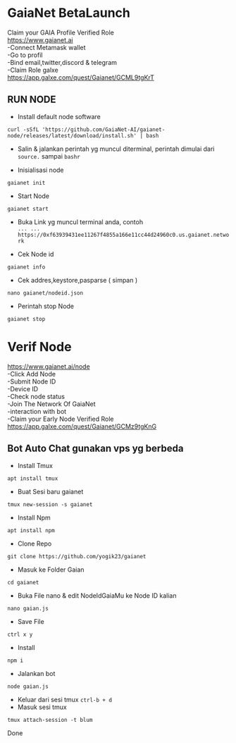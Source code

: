 # GaiaNet BetaLaunch
Claim your GAIA Profile Verified Role \
https://www.gaianet.ai \
-Connect Metamask wallet \
-Go to profil \
-Bind email,twitter,discord & telegram \
-Claim Role galxe \
https://app.galxe.com/quest/Gaianet/GCML9tgKrT



## RUN NODE



* Install default node software
```
curl -sSfL 'https://github.com/GaiaNet-AI/gaianet-node/releases/latest/download/install.sh' | bash
```
* Salin & jalankan perintah yg muncul diterminal, perintah dimulai dari ```source.``` sampai ```bashr```

* Inisialisasi node
```
gaianet init
```
* Start Node
```
gaianet start
```
* Buka Link yg muncul terminal anda, contoh \
```... ... https://0xf63939431ee11267f4855a166e11cc44d24960c0.us.gaianet.network``` 

* Cek Node id
```
gaianet info
```
* Cek addres,keystore,pasparse ( simpan )
```
nano gaianet/nodeid.json
```
* Perintah stop Node
```
gaianet stop
```



# Verif Node
https://www.gaianet.ai/node \
-Click Add Node \
-Submit Node ID \
-Device ID \
-Check node status \
-Join The Network Of GaiaNet \
-interaction with bot \
-Claim your Early Node Verified Role \
https://app.galxe.com/quest/Gaianet/GCMz9tgKnG 



## Bot Auto Chat gunakan vps yg berbeda

* Install Tmux 
```
apt install tmux
```
* Buat Sesi baru gaianet
```
tmux new-session -s gaianet
```
* Install Npm
```
apt install npm
```
* Clone Repo
```
git clone https://github.com/yogik23/gaianet
```
* Masuk ke Folder Gaian
```
cd gaianet
```
* Buka File nano & edit NodeIdGaiaMu ke Node ID kalian
```
nano gaian.js
```
* Save File
```
ctrl x y
```
* Install
```
npm i
```
* Jalankan bot
```
node gaian.js
```

* Keluar dari sesi tmux ```ctrl-b + d``` 
* Masuk sesi tmux
```
tmux attach-session -t blum
```
Done
